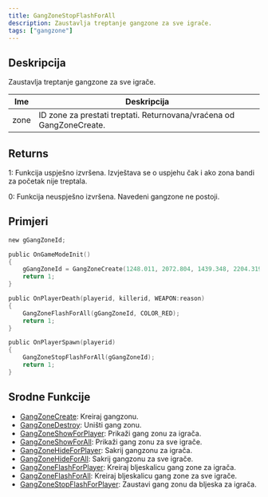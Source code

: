 ```yaml
---
title: GangZoneStopFlashForAll
description: Zaustavlja treptanje gangzone za sve igrače.
tags: ["gangzone"]
---
```


## Deskripcija

Zaustavlja treptanje gangzone za sve igrače.

| Ime  | Deskripcija                                                          |
| ---- | -------------------------------------------------------------------- |
| zone | ID zone za prestati treptati. Returnovana/vraćena od GangZoneCreate. |

## Returns

1: Funkcija uspješno izvršena. Izvještava se o uspjehu čak i ako zona bandi za početak nije treptala.

0: Funkcija neuspješno izvršena. Navedeni gangzone ne postoji.

## Primjeri

```c
new gGangZoneId;

public OnGameModeInit()
{
    gGangZoneId = GangZoneCreate(1248.011, 2072.804, 1439.348, 2204.319);
    return 1;
}

public OnPlayerDeath(playerid, killerid, WEAPON:reason)
{
    GangZoneFlashForAll(gGangZoneId, COLOR_RED);
    return 1;
}

public OnPlayerSpawn(playerid)
{
    GangZoneStopFlashForAll(gGangZoneId);
    return 1;
}
```

## Srodne Funkcije

- [GangZoneCreate](GangZoneCreate): Kreiraj gangzonu.
- [GangZoneDestroy](GangZoneDestroy): Uništi gang zonu.
- [GangZoneShowForPlayer](GangZoneShowForPlayer): Prikaži gang zonu za igrača.
- [GangZoneShowForAll](GangZoneShowForAll): Prikaži gang zonu za sve igrače.
- [GangZoneHideForPlayer](GangZoneHideForPlayer): Sakrij gangzonu za igrača.
- [GangZoneHideForAll](GangZoneHideForAll): Sakrij gangzonu za sve igrače.
- [GangZoneFlashForPlayer](GangZoneFlashForPlayer): Kreiraj bljeskalicu gang zone za igrača.
- [GangZoneFlashForAll](GangZoneFlashForAll): Kreiraj bljeskalicu gang zone za sve igrače.
- [GangZoneStopFlashForPlayer](GangZoneStopFlashForPlayer): Zaustavi gang zonu da bljeska za igrača.
